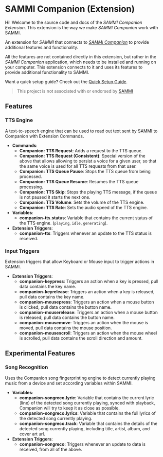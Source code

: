 # SAMMI Companion (Extension)

Hi!
Welcome to the source code and docs of the _SAMMI Companion Extension_. This extension is the way we make _SAMMI Companion_ work with SAMMI.

An extension for _SAMMI_ that connects to [_SAMMI Companion_](https://github.com/spacedock-zero/SAMMI-Companion_pre/releases) to provide additional features and functionality.

All the features are not contained directly in this extension, but rather in the _SAMMI Companion_ application, which needs to be installed and running on your computer. This extension connects to it and uses its features to provide additional functionality to SAMMI.

Want a quick setup guide? Check out the [Quick Setup Guide](./docs/quick-setup.md).

> This project is not associated with or endorsed by [SAMMI](https://sammi.solutions/)

## Features
### **TTS Engine**
A text-to-speech engine that can be used to read out text sent by SAMMI to Companion with Extension Commands.

- **Commands**:
  - **Companion: TTS Request**: Adds a request to the TTS queue.
  - **Companion: TTS Request (Consistent)**: Special version of the above that allows allowing to persist a voice for a given user, so that the same voice is used for all TTS requests from that user.
  - **Companion: TTS Queue Pause**: Stops the TTS queue from being processed.
  - **Companion: TTS Queue Resume**: Resumes the TTS queue processing.
  - **Companion: TTS Skip**: Stops the playing TTS message, if the queue is not paused it starts the next one.
  - **Companion: TTS Volume**: Sets the volume of the TTS engine.
  - **Companion: TTS Rate**: Sets the audio speed of the TTS engine.
- **Variables**:
  - **companion-tts.status**: Variable that contains the current status of the TTS engine. (`playing`, `idle`, `generating`).
- **Extension Triggers**:
  - **companion-tts**: Triggers whenever an update to the TTS status is received.

### **Input Triggers**
Extension triggers that allow Keyboard or Mouse input to trigger actions in SAMMI.
- **Extension Triggers**:
  - **companion-keypress**: Triggers an action when a key is pressed, pull data contains the key name.
  - **companion-keyrelease**: Triggers an action when a key is released, pull data contains the key name.
  - **companion-mousepress**: Triggers an action when a mouse button is clicked, pull data contains the button name.
  - **companion-mouserelease**: Triggers an action when a mouse button is released, pull data contains the button name.
  - **companion-mousemove**: Triggers an action when the mouse is moved, pull data contains the mouse position.
  - **companion-mousescroll**: Triggers an action when the mouse wheel is scrolled, pull data contains the scroll direction and amount.

## Experimental Features

### **Song Recognition**
Uses the Companion song fingerprinting engine to detect currently playing music from a device and set according variables within SAMMI.
- **Variables**:
  - **companion-songreco.lyric**: Variable that contains the current lyric (line) of the detected song currently playing, synced with playback, Companion will try to keep it as close as possible.
  - **companion-songreco.lyrics**: Variable that contains the full lyrics of the detected song currently playing.
  - **companion-songreco.track**: Variable that contains the details of the detected song currently playing, including title, artist, album, and cover art url.
- **Extension Triggers**:
  - **companion-songreco**: Triggers whenever an update to data is received, from all of the above.